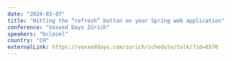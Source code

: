 ```yaml
---
date: "2024-03-07"
title: "Hitting the “refresh” button on your Spring web application"
conference: "Voxxed Days Zürich"
speakers: "bclozel"
country: "CH"
externalLink: https://voxxeddays.com/zurich/schedule/talk/?id=6570
---
```

